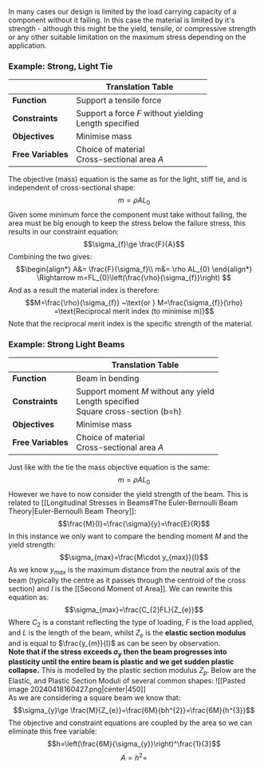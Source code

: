In many cases our design is limited by the load carrying capacity of a component without it failing. In this case the material is limited by it's strength - although this might be the yield, tensile, or compressive strength or any other suitable limitation on the maximum stress depending on the application.
### Example: Strong, Light Tie

|                    | Translation Table                                        |
| ------------------ | -------------------------------------------------------- |
| **Function**       | Support a tensile force                                  |
| **Constraints**    | Support a force $F$ without yielding<br>Length specified |
| **Objectives**     | Minimise mass                                            |
| **Free Variables** | Choice of material<br>Cross-sectional area $A$           |
The objective (mass) equation is the same as for the light, stiff tie, and is independent of cross-sectional shape:
$$m=\rho AL_{0}$$
Given some minimum force the component must take without failing, the area must be big enough to keep the stress below the failure stress, this results in our constraint equation:
$$\sigma_{f}\ge \frac{F}{A}$$
Combining the two gives:
$$\begin{align*}
A&= \frac{F}{\sigma_f}\\
m&= \rho AL_{0}
\end{align*}
\Rightarrow m=FL_{0}\left(\frac{\rho}{\sigma_{f}}\right)
$$
And as a result the material index is therefore:
$$M=\frac{\rho}{\sigma_{f}} ~\text{or } M=\frac{\sigma_{f}}{\rho} =\text{Reciprocal merit index (to minimise m)}$$
Note that the reciprocal merit index is the specific strength of the material.
### Example: Strong Light Beams

|                    | Translation Table                                                                      |
| ------------------ | -------------------------------------------------------------------------------------- |
| **Function**       | Beam in bending                                                                        |
| **Constraints**    | Support moment $M$ without any yield<br>Length specified<br>Square cross-section (b=h) |
| **Objectives**     | Minimise mass                                                                          |
| **Free Variables** | Choice of material<br>Cross-sectional area $A$                                         |
Just like with the tie the mass objective equation is the same:
$$m=\rho AL_{0}$$
However we have to now consider the yield strength of the beam. This is related to [[Longitudinal Stresses in Beams#The Euler-Bernoulli Beam Theory|Euler-Bernoulli Beam Theory]]:
$$\frac{M}{I}=\frac{\sigma}{y}=\frac{E}{R}$$
In this instance we only want to compare the bending moment $M$ and the yield strength:
$$\sigma_{max}=\frac{M\cdot y_{max}}{I}$$
As we know $y_{max}$ is the maximum distance from the neutral axis of the beam (typically the centre as it passes through the centroid of the cross section) and $I$ is the [[Second Moment of Area]].
We can rewrite this equation as:
$$\sigma_{max}=\frac{C_{2}FL}{Z_{e}}$$
Where $C_{2}$ is a constant reflecting the type of loading, $F$ is the load applied, and $L$ is the length of the beam, whilst $Z_e$ is the **elastic section modulus** and is equal to $\frac{y_{m}}{I}$ as can be seen by observation.
\
**Note that if the stress exceeds $\sigma_{y}$ then the beam progresses into plasticity until the entire beam is plastic and we get sudden plastic collapse.**
This is modelled by the plastic section modulus $Z_{p}$.
Below are the Elastic, and Plastic Section Moduli of several common shapes:
![[Pasted image 20240418160427.png|center|450]]
\
As we are considering a square beam we know that:
$$\sigma_{y}\ge \frac{M}{Z_{e}}=\frac{6M}{bh^{2}}=\frac{6M}{h^{3}}$$
The objective and constraint equations are coupled by the area so we can eliminate this free variable:
$$h=\left(\frac{6M}{\sigma_{y}}\right)^\frac{1}{3}$$
$$A=h^{2}=$$